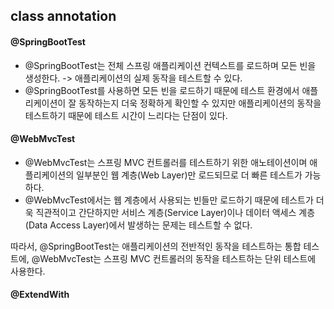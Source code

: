 ## class annotation
#### @SpringBootTest
- @SpringBootTest는 전체 스프링 애플리케이션 컨텍스트를 로드하며 모든 빈을 생성한다. -> 애플리케이션의 실제 동작을 테스트할 수 있다. 
- @SpringBootTest를 사용하면 모든 빈을 로드하기 때문에 테스트 환경에서 애플리케이션이 잘 동작하는지 더욱 정확하게 확인할 수 있지만 애플리케이션의 동작을 테스트하기 때문에 테스트 시간이 느리다는 단점이 있다.

#### @WebMvcTest
- @WebMvcTest는 스프링 MVC 컨트롤러를 테스트하기 위한 애노테이션이며 애플리케이션의 일부분인 웹 계층(Web Layer)만 로드되므로 더 빠른 테스트가 가능하다. 
- @WebMvcTest에서는 웹 계층에서 사용되는 빈들만 로드하기 때문에 테스트가 더욱 직관적이고 간단하지만 서비스 계층(Service Layer)이나 데이터 액세스 계층(Data Access Layer)에서 발생하는 문제는 테스트할 수 없다.

따라서, @SpringBootTest는 애플리케이션의 전반적인 동작을 테스트하는 통합 테스트에, @WebMvcTest는 스프링 MVC 컨트롤러의 동작을 테스트하는 단위 테스트에 사용한다.

#### @ExtendWith
